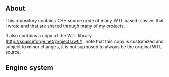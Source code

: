 ## About

This repository contains C++ source code of many WTL based classes that I wrote and that are shared through many of my projects.

It also contains a copy of the WTL library (http://sourceforge.net/projects/wtl/), note that this copy is customized and subject to minor changes, it is not supposed to always be the original WTL source.

## Engine system

